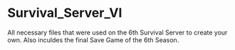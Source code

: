 # Survival_Server_VI
All necessary files that were used on the 6th Survival Server to create your own. Also inculdes the final Save Game of the 6th Season.
